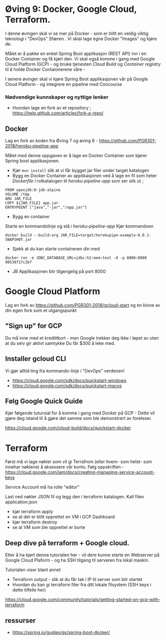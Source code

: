 # Øving 9: Docker, Google Cloud, Terraform. 

I denne øvingen skal vi se mer på Docker - som er blitt en veldig viktig teknologi i "DevOps" Sfæren . Vi sklal lage egne Docker "Images" og kjøre de.

Målet er å pakke en enkel Spring Boot applikasjon (REST API) inn i en Docker Container og få kjørt den. Vi skal også komme i gang med Google Cloud Platform (GCP) - og bruke tjenesten _Cloud Build_ og _Container registry_ til å holde Docker Contaionerene våre - 

I senere øvinger skal vi kjøre Spring Boot applikasjonen vår på Google Cloud Platform - og integrere en pipeline med Concourse

### Nødvendige kunnskaper og nyttige lenker

* Hvordan lage en fork av et repository ; https://help.github.com/articles/fork-a-repo/

## Docker 

Lag en fork av koden fra Øving 7 og øving 8 - https://github.com/PGR301-2018/heroku-pipeline-app

Målet med denne oppgaven er å lage en Docker Container som kjører Spring boot applikasjonen.

* Kjør ```mvn install``` slik at vi får bygget jar filer under target katalogen
* Bygg en Docker Container av applikasjonen ved å lage en fil som heter _Dockerfile_ i rotkatalogen til _heroku-pipeline-app_ som ser slik ut ; 

```
FROM openjdk:8-jdk-alpine
VOLUME /tmp
ARG JAR_FILE
COPY ${JAR_FILE} app.jar
ENTRYPOINT ["java","-jar","/app.jar"]
```

* Bygg en container 

Starte en kommandolinje og stå i _heroku-pipeline-app_
Kjør kommandoen 

```
docker build --build-arg JAR_FILE=target/herokupipe-example-0.0.1-SNAPSHOT.jar
```

* Sjekk at du kan starte containeren din med

```
docker run -e JDBC_DATABASE_URL=jdbc:h2:mem:test -d -p 8000:8080 90538717c2b7
```

* JB Applikasjonen blir tilgengelig på port 8000

# Google Cloud Platform 

Lag en fork av https://github.com/PGR301-2018/gcloud-start  og en klone av din egen fork som et utgangspunkt

## "Sign up" for GCP

Du må inne med et kredittkort - men Google trekker deg ikke i løpet av uten at du selv gir aktivt samtykke
Du får $300 å leke med. 

## Installer gcloud CLI

Vi gjør alltid ting fra kommando-linje i "DevOps" verdenen!

* https://cloud.google.com/sdk/docs/quickstart-windows
* https://cloud.google.com/sdk/docs/quickstart-macos

## Følg Google Quick Guide

Kjør følgende tuturoial for å komme i gang med Docker på GCP - Dette vil gjøre deg istand til å gjøre det samme som ble demonstrert av foreleser. 

https://cloud.google.com/cloud-build/docs/quickstart-docker

# Terraform 

Først må vi lage nøkler som vil gi Terrafrom (eller hvem- som helst- som innehar nøklene) å aksessere vår konto. Følg oppskriften - https://cloud.google.com/iam/docs/creating-managing-service-account-keys

Service Account må ha rolle "editor"

Last ned nøkler JSON fil og legg den i terraform katalogen. Kall filen application.json

* kjør terraform apply
* se at det er blitt opprettet en VM i GCP Dashboard
* kjør terraform destroy
* se at VM som ble opprettet er borte 

## Deep dive på terraform + Google cloud. 

Etter å ha kjørt denne tutorialen her - vil dere kunne starte en Webserver på Google Cloud Plaform - og ha SSH tilgang til serveren fra lokal maskin. 

Tutorialen viser blant annet 

* Terraform output - slik at du får tak i IP til server som blir startet
* Hvordan du kan gi terraform filer fra ditt lokale filsystem (SSH keys i dette tilfelle her)

https://cloud.google.com/community/tutorials/getting-started-on-gcp-with-terraform

## ressurser

* https://spring.io/guides/gs/spring-boot-docker/


